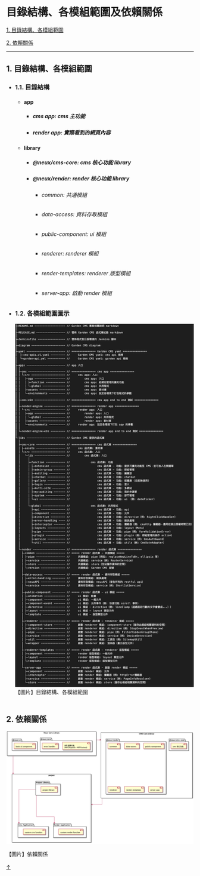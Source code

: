 # 目錄結構、各模組範圍及依賴關係

[1. 目錄結構、各模組範圍](#1-目錄結構各模組範圍)

[2. 依賴關係](#2-依賴關係)

---

## 1. 目錄結構、各模組範圍

  - ### 1.1. 目錄結構

    - #### app

      - ##### cms app: cms 主功能

      - ##### render app: 實際看到的網頁內容

    - #### library

      - ##### @neux/cms-core: cms 核心功能 library

      - ##### @neux/render: render 核心功能 library

        - ###### common: 共通模組
        - ###### data-access: 資料存取模組
        - ###### public-component: ui 模組
        - ###### renderer: renderer 模組
        - ###### render-templates: renderer 版型模組
        - ###### server-app: 啟動 render 模組

  - ### 1.2. 各模組範圍圖示

    <img src="./assets/image/folder-structure-and-dependency/folder-structure.png" style="width: 700px"/>
    <div class="text-center" style="width: 700px">【圖片】目錄結構、各模組範圍</div>
  
    <br/>

## 2. 依賴關係

  ![depemdency](./assets/image/folder-structure-and-dependency/dependency.png)
  <div class="text-center">【圖片】依賴關係</div>
<br/>

<link rel="stylesheet" type="text/css" href="./style/style.css" />

<div class="back-to-top-wrapper">
    <a href="#目錄結構各模組範圍及依賴關係" class="back-to-top-link" aria-label="Scroll to Top">↑</a>
</div>